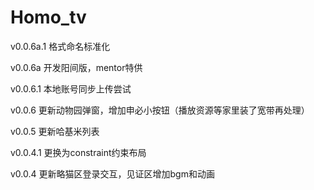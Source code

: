 # Homo_tv

v0.0.6a.1 格式命名标准化

v0.0.6a 开发阳间版，mentor特供

v0.0.6.1 本地账号同步上传尝试

v0.0.6 更新动物园弹窗，增加申必小按钮（播放资源等家里装了宽带再处理）

v0.0.5 更新哈基米列表

v0.0.4.1 更换为constraint约束布局

v0.0.4 更新略猫区登录交互，见证区增加bgm和动画